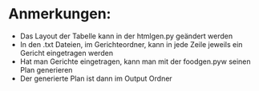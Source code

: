 # Anmerkungen:


- Das Layout der Tabelle kann in der htmlgen.py geändert werden
- In den .txt Dateien, im Gerichteordner, kann in jede Zeile jeweils ein Gericht eingetragen werden
- Hat man Gerichte eingetragen, kann man mit der foodgen.pyw seinen Plan generieren
- Der generierte Plan ist dann im Output Ordner